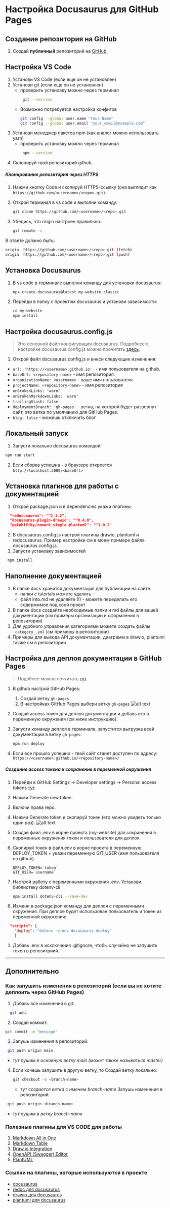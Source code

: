 # Настройка Docusaurus для GitHub Pages

## Создание репозитория на GitHub
1. Создай **публичный** репозиторий на [GitHub](https://github.com/). 

## Настройка VS Code
1. Установи VS Code (если еще он не установлен)
2. Установи git (если еще он не установлен)
    * проверить установку можно через терминал
       ```bash
        git --version
       ```
    * Возможно потребуется настройка конфигов
      ```bash
      git config --global user.name "Your Name"
      git config --global user.email "your_email@example.com"
      ```
3. Установи менеджер пакетов npm (как аналог можно использовать yarn)
    * проверить установку можно через терминал
       ```bash
        npm --version
       ```
4. Склонируй твой репозиторий github.

##### Клонирование репозитория через HTTPS
1. Нажми кнопку Code и скопируй HTTPS-ссылку (она выглядит как `https://github.com/<username>/<repo>.git`).
2. Открой терминал в vs code и выполни команду:

    ```bash
    git clone https://github.com/<username>/<repo>.git
    ```

3. Убедись, что origin настроен правильно:
    ```bash
    git remote -v
    ```
В ответе должно быть:
```bash
origin  https://github.com/<username>/<repo>.git (fetch)
origin  https://github.com/<username>/<repo>.git (push)
```

## Установка Docusaurus
1. В vs code в терминале выполни команду для установки docusaurus:
    ```bash
    npx create-docusaurus@latest my-website classic
    ```
2. Перейди в папку с проектом docusaurus и установи зависимости:
    ```bash
    cd my-website
    npm install
    ```

## Настройка docusaurus.config.js
> Это основной файл конфигурации docusaurus.
> Подробнее о настройке docusaurus.config.js можно прочитать [здесь](https://docusaurus.io/docs/configuration).

1. Открой файл docusaurus.config.js и внеси следующие изменения:
* `url: 'https://<username>.github.io' ` -  имя пользователя на github.
* `baseUrl: <repository-name>` - имя репозитория.
* `organizationName: <username>` - ваше имя пользователя
* `projectName: <repository-name>` - имя репозитория
* `onBrokenLinks: 'warn'`
* `onBrokenMarkdownLinks: 'warn'` 
* `trailingSlash: false`
* `deploymentBranch: 'gh-pages'` - ветка, на которой будет развернут сайт,  это ветка по умолчанию для GitHub Pages.
* `blog: false` - можешь отключить блог

## Локальный запуск
1. Запусти локально docusaurus командой:
  ```bash
  npm run start
  ```
2. Если сборка успешна - в браузере откроется `http://localhost:3000/<baseUrl>`

## Установка плагинов для работы с документацией
1. Открой package.json и в dependencies укажи плагины:
```json
  "redocusaurus": "^2.1.2",
  "docusaurus-plugin-drawio": "^0.4.0",
  "@akebifiky/remark-simple-plantuml": "^1.0.2"
``` 
2. В docusaurus.config.js настрой плагины drawio, plantuml и redocusaurus.
   Пример настройки см в моем примере файла docusaurus.config.js.
3. Запусти установку зависимостей
  ```bash
   npm install
  ```    
## Наполнение документацией
1. В папке docs хранится документация для публикации на сайте.
    * папки с tutorials можете удалить
    * файл into.md не удаляйте (!) - можете переделать его содержимое под свой проект
2. В папке docs создайте необходимые папки и md файлы для вашей документации (см примеры организации и оформления в репозитории)
3. Для удобного управления категориями можете создать файлы `_category_.yml` (см примеры в репозитории)
4. Примеры для вывода API документации, диаграмм в drawio, plantuml также см в репозитории

## Настройка для деплоя документации в GitHub Pages
> Подобнее можно почтитать [тут](https://docusaurus.io/docs/deployment)

1. В github настрой GitHub Pages:
   1. Создай ветку `gh-pages`
   2. В настройках GitHub Pages выбери ветку `gh-pages`
     ![alt text](./static/image.png)
2. Создай access токен для деплоя документации и добавь его в переменную окружения (см ниже инструкцию).

3. Запусти команду деплоя в терминале, запустится выгрузка всей документации в ветку `gh-pages`:
    ```bash
    npm run deploy
    ```
4. Если все прошло успешно - твой сайт станет доступен по адресу:
`https://<username>.github.io/<repository-name>/`

##### Создание access токена и сохранение в переменной окружения
1. Перейди в GitHub Settings → Developer settings → Personal access tokens [тут](https://github.com/settings/tokens)
2. Нажми Generate new token.
3. Включи права repo.
4. Нажми Generate token и скопируй токен (его можно увидеть только один раз).
    ![alt text](./static/image-1.png)

5. Создай файл .env в корне проекта (my-website) для сохранения в переменные окружения токен и пользователя для деплоя.
6. Скопируй токен в файл.env в корне проекта в переменную DEPLOY_TOKEN + укажи переменную GIT_USER (имя пользователя на github).
    ```
    DEPLOY_TOKEN=`token`
    GIT_USER=`username`
    ```
1. Настрой работу с переменными окружения .env. Установи библиотеку dotenv-cli
   ```bash
   npm install dotenv-cli --save-dev
    ```

2. Измени в package.json команду для деплоя с переменными окружения. При деплое будет использован пользователь и токен из переменной окружения:
```json
  "scripts": {
    "deploy": "dotenv -e.env docusaurus deploy"
    }
  ```
1. Добавь .env в исключения .gitignore, чтобы случайно не запушить токен в репозитриий.  

---
## Дополнительно

### Как запушить изменения в репозиторий (если вы не хотите деплоить через GitHub Pages)
1. Добавь все изменения в git:
 ```bash
   git add.
 ```
2. Создай коммит:
  ```bash
  git commit -m "message"
  ```
3. Запушь изменения в репозиторий:
 ```bash
  git push origin main
  ```
* *тут пушим в основную ветку main (может также называться master)* 
4. Если хочешь запушить в другую ветку, то
   Создай ветку локально:
   ```bash
   git checkout -b <branch-name>
   ```
   * *тут создается ветка с именем branch-name*
   Запушь изменения в репозиторий:
 ```bash
  git push origin <branch-name>
  ```
  * *тут пушим в ветку branch-name*

### Полезные плагины для VS CODE для работы

1. [Markdown All in One](https://marketplace.visualstudio.com/items?itemName=yzhang.markdown-all-in-one)
2. [Markdown Table](https://marketplace.visualstudio.com/items?itemName=TakumiI.markdowntable)
3. [Draw.io Integration](https://marketplace.visualstudio.com/items?itemName=hediet.vscode-drawio)
4. [OpenAPI (Swagger) Editor](https://marketplace.visualstudio.com/items?itemName=42Crunch.vscode-openapi)
5. [PlantUML](https://marketplace.visualstudio.com/items?itemName=jebbs.plantuml)

### Ссылки на плагины, которые используются в проекте
 - [docusaurus](https://docusaurus.io/)
 - [redoc для docusaurus](https://redocusaurus.vercel.app/)
 - [drawio для docusaurus](https://github.com/xiguaxigua/docusaurus-plugin-drawio)
 - [plantuml для docusaurus](https://github.com/akebifiky/remark-simple-plantuml)